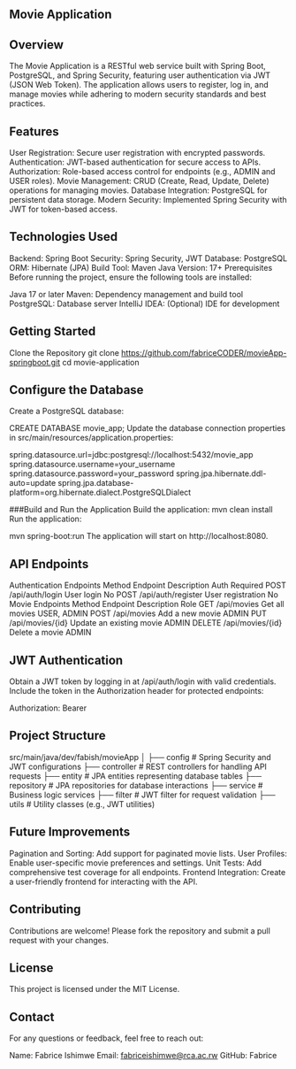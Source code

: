 ## Movie Application 
## Overview 
The Movie Application is a RESTful web service built with Spring Boot, PostgreSQL, and Spring Security, featuring user authentication via JWT (JSON Web Token). The application allows users to register, log in, and manage movies while adhering to modern security standards and best practices.

## Features 
User Registration: Secure user registration with encrypted passwords.
Authentication: JWT-based authentication for secure access to APIs.
Authorization: Role-based access control for endpoints (e.g., ADMIN and USER roles).
Movie Management: CRUD (Create, Read, Update, Delete) operations for managing movies.
Database Integration: PostgreSQL for persistent data storage.
Modern Security: Implemented Spring Security with JWT for token-based access.
## Technologies Used
Backend: Spring Boot
Security: Spring Security, JWT
Database: PostgreSQL
ORM: Hibernate (JPA)
Build Tool: Maven
Java Version: 17+
Prerequisites
Before running the project, ensure the following tools are installed:

Java 17 or later
Maven: Dependency management and build tool
PostgreSQL: Database server
IntelliJ IDEA: (Optional) IDE for development
## Getting Started
Clone the Repository
git clone https://github.com/fabriceCODER/movieApp-springboot.git
cd movie-application

## Configure the Database
Create a PostgreSQL database:

CREATE DATABASE movie_app;
Update the database connection properties in src/main/resources/application.properties:

spring.datasource.url=jdbc:postgresql://localhost:5432/movie_app
spring.datasource.username=your_username
spring.datasource.password=your_password
spring.jpa.hibernate.ddl-auto=update
spring.jpa.database-platform=org.hibernate.dialect.PostgreSQLDialect

###Build and Run the Application
Build the application:
mvn clean install
Run the application:

mvn spring-boot:run
The application will start on http://localhost:8080.

## API Endpoints
Authentication Endpoints
Method	Endpoint	Description	Auth Required
POST	/api/auth/login	User login	No
POST	/api/auth/register	User registration	No
Movie Endpoints
Method	Endpoint	Description	Role
GET	/api/movies	Get all movies	USER, ADMIN
POST	/api/movies	Add a new movie	ADMIN
PUT	/api/movies/{id}	Update an existing movie	ADMIN
DELETE	/api/movies/{id}	Delete a movie	ADMIN
## JWT Authentication
Obtain a JWT token by logging in at /api/auth/login with valid credentials.
Include the token in the Authorization header for protected endpoints:

Authorization: Bearer <token>
## Project Structure
src/main/java/dev/fabish/movieApp
│
├── config          # Spring Security and JWT configurations
├── controller      # REST controllers for handling API requests
├── entity          # JPA entities representing database tables
├── repository      # JPA repositories for database interactions
├── service         # Business logic services
├── filter          # JWT filter for request validation
├── utils           # Utility classes (e.g., JWT utilities)
## Future Improvements
Pagination and Sorting: Add support for paginated movie lists.
User Profiles: Enable user-specific movie preferences and settings.
Unit Tests: Add comprehensive test coverage for all endpoints.
Frontend Integration: Create a user-friendly frontend for interacting with the API.
## Contributing
Contributions are welcome! Please fork the repository and submit a pull request with your changes.

## License
This project is licensed under the MIT License.

## Contact
For any questions or feedback, feel free to reach out:

Name: Fabrice Ishimwe
Email: fabriceishimwe@rca.ac.rw
GitHub: Fabrice
